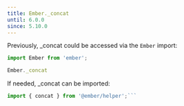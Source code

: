 ```yaml
---
title: Ember._concat
until: 6.0.0
since: 5.10.0
---
```



Previously, _concat could be accessed via the `Ember` import:
```js
import Ember from 'ember';

Ember._concat
```

 If needed, _concat can be imported:
```js
import { concat } from '@ember/helper';```
